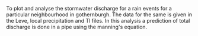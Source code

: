 To plot and analyse the stormwater discharge for a rain events for a particular neighbourhood in gothernburgh. The data for the same is given in the Leve, local precipitation and Tl files. In this analysis a prediction of total discharge is done in a pipe using the manning's equation.  
